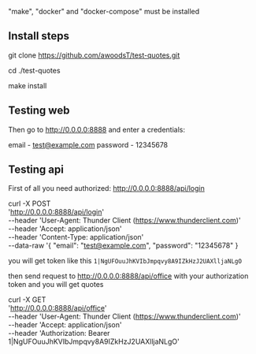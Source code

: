 
"make", "docker" and "docker-compose" must be installed

## Install steps

git clone https://github.com/awoodsT/test-quotes.git

cd ./test-quotes

make install

## Testing web
Then go to http://0.0.0.0:8888 and enter a credentials:

email - test@example.com
password - 12345678

## Testing api

First of all you need authorized:
http://0.0.0.0:8888/api/login

curl -X POST \
  'http://0.0.0.0:8888/api/login' \
  --header 'User-Agent: Thunder Client (https://www.thunderclient.com)' \
  --header 'Accept: application/json' \
  --header 'Content-Type: application/json' \
  --data-raw '{
  "email": "test@example.com",
  "password": "12345678"
}

you will get token like this `1|NgUFOuuJhKVIbJmpqvy8A9IZkHzJ2UAXlljaNLgO`


then send request to 
http://0.0.0.0:8888/api/office
with your authorization token and you will get quotes


curl -X GET \
  'http://0.0.0.0:8888/api/office' \
  --header 'User-Agent: Thunder Client (https://www.thunderclient.com)' \
  --header 'Accept: application/json' \
  --header 'Authorization: Bearer 1|NgUFOuuJhKVIbJmpqvy8A9IZkHzJ2UAXlljaNLgO'

